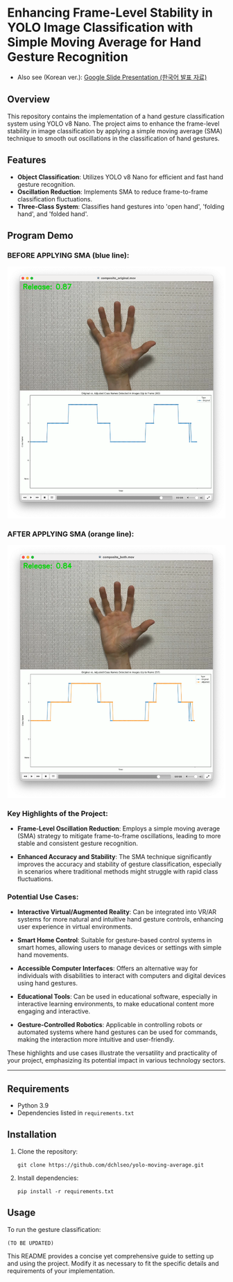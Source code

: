 # Enhancing Frame-Level Stability in YOLO Image Classification with Simple Moving Average for Hand Gesture Recognition

- Also see (Korean ver.):  [Google Slide Presentation (한국어 발표 자료)](https://docs.google.com/presentation/d/15e_nBQsfDuISFk8tTSFhq8_cxQKo__2_M940YDAwWbA/edit#slide=id.p)

## Overview
This repository contains the implementation of a hand gesture classification system using YOLO v8 Nano. The project aims to enhance the frame-level stability in image classification by applying a simple moving average (SMA) technique to smooth out oscillations in the classification of hand gestures.

## Features
- **Object Classification**: Utilizes YOLO v8 Nano for efficient and fast hand gesture recognition.
- **Oscillation Reduction**: Implements SMA to reduce frame-to-frame classification fluctuations.
- **Three-Class System**: Classifies hand gestures into 'open hand', 'folding hand', and 'folded hand'.

## Program Demo
### BEFORE APPLYING SMA (blue line):
[![Demo Video1](assets/composite_original_thumb.png)](assets/composite_original.mov "Watch Demo!")

### AFTER APPLYING SMA (orange line):
[![Demo Video2](assets/composite_both_thumb.png)](assets/composite_both.mov "Click to Watch Demo!")

### Key Highlights of the Project:

- **Frame-Level Oscillation Reduction**: Employs a simple moving average (SMA) strategy to mitigate frame-to-frame oscillations, leading to more stable and consistent gesture recognition.

- **Enhanced Accuracy and Stability**: The SMA technique significantly improves the accuracy and stability of gesture classification, especially in scenarios where traditional methods might struggle with rapid class fluctuations.

### Potential Use Cases:

- **Interactive Virtual/Augmented Reality**: Can be integrated into VR/AR systems for more natural and intuitive hand gesture controls, enhancing user experience in virtual environments.

- **Smart Home Control**: Suitable for gesture-based control systems in smart homes, allowing users to manage devices or settings with simple hand movements.

- **Accessible Computer Interfaces**: Offers an alternative way for individuals with disabilities to interact with computers and digital devices using hand gestures.

- **Educational Tools**: Can be used in educational software, especially in interactive learning environments, to make educational content more engaging and interactive.

- **Gesture-Controlled Robotics**: Applicable in controlling robots or automated systems where hand gestures can be used for commands, making the interaction more intuitive and user-friendly.

These highlights and use cases illustrate the versatility and practicality of your project, emphasizing its potential impact in various technology sectors.

-----------------
## Requirements
- Python 3.9
- Dependencies listed in `requirements.txt`

## Installation
1. Clone the repository:
   ```
   git clone https://github.com/dchlseo/yolo-moving-average.git
   ```
2. Install dependencies:
   ```
   pip install -r requirements.txt
   ```

## Usage
To run the gesture classification:
```
(TO BE UPDATED)
```



This README provides a concise yet comprehensive guide to setting up and using the project. Modify it as necessary to fit the specific details and requirements of your implementation.
